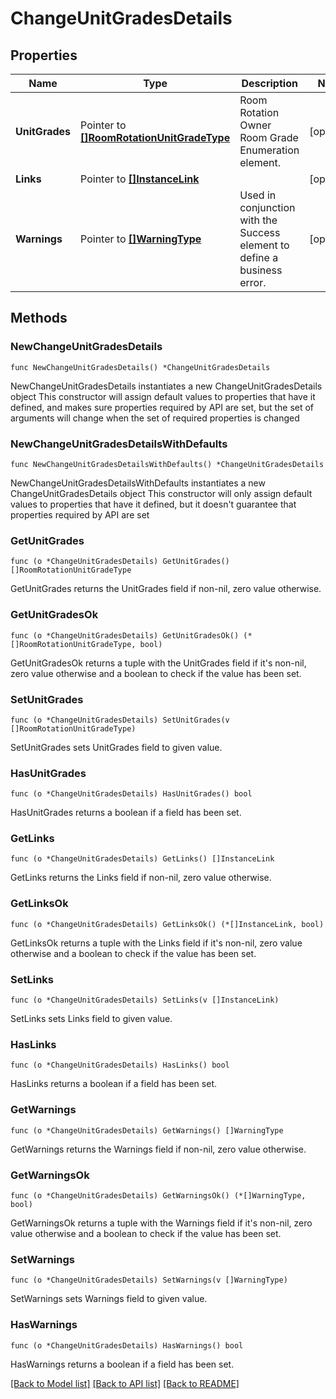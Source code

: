 # ChangeUnitGradesDetails

## Properties

Name | Type | Description | Notes
------------ | ------------- | ------------- | -------------
**UnitGrades** | Pointer to [**[]RoomRotationUnitGradeType**](RoomRotationUnitGradeType.md) | Room Rotation Owner Room Grade Enumeration element. | [optional] 
**Links** | Pointer to [**[]InstanceLink**](InstanceLink.md) |  | [optional] 
**Warnings** | Pointer to [**[]WarningType**](WarningType.md) | Used in conjunction with the Success element to define a business error. | [optional] 

## Methods

### NewChangeUnitGradesDetails

`func NewChangeUnitGradesDetails() *ChangeUnitGradesDetails`

NewChangeUnitGradesDetails instantiates a new ChangeUnitGradesDetails object
This constructor will assign default values to properties that have it defined,
and makes sure properties required by API are set, but the set of arguments
will change when the set of required properties is changed

### NewChangeUnitGradesDetailsWithDefaults

`func NewChangeUnitGradesDetailsWithDefaults() *ChangeUnitGradesDetails`

NewChangeUnitGradesDetailsWithDefaults instantiates a new ChangeUnitGradesDetails object
This constructor will only assign default values to properties that have it defined,
but it doesn't guarantee that properties required by API are set

### GetUnitGrades

`func (o *ChangeUnitGradesDetails) GetUnitGrades() []RoomRotationUnitGradeType`

GetUnitGrades returns the UnitGrades field if non-nil, zero value otherwise.

### GetUnitGradesOk

`func (o *ChangeUnitGradesDetails) GetUnitGradesOk() (*[]RoomRotationUnitGradeType, bool)`

GetUnitGradesOk returns a tuple with the UnitGrades field if it's non-nil, zero value otherwise
and a boolean to check if the value has been set.

### SetUnitGrades

`func (o *ChangeUnitGradesDetails) SetUnitGrades(v []RoomRotationUnitGradeType)`

SetUnitGrades sets UnitGrades field to given value.

### HasUnitGrades

`func (o *ChangeUnitGradesDetails) HasUnitGrades() bool`

HasUnitGrades returns a boolean if a field has been set.

### GetLinks

`func (o *ChangeUnitGradesDetails) GetLinks() []InstanceLink`

GetLinks returns the Links field if non-nil, zero value otherwise.

### GetLinksOk

`func (o *ChangeUnitGradesDetails) GetLinksOk() (*[]InstanceLink, bool)`

GetLinksOk returns a tuple with the Links field if it's non-nil, zero value otherwise
and a boolean to check if the value has been set.

### SetLinks

`func (o *ChangeUnitGradesDetails) SetLinks(v []InstanceLink)`

SetLinks sets Links field to given value.

### HasLinks

`func (o *ChangeUnitGradesDetails) HasLinks() bool`

HasLinks returns a boolean if a field has been set.

### GetWarnings

`func (o *ChangeUnitGradesDetails) GetWarnings() []WarningType`

GetWarnings returns the Warnings field if non-nil, zero value otherwise.

### GetWarningsOk

`func (o *ChangeUnitGradesDetails) GetWarningsOk() (*[]WarningType, bool)`

GetWarningsOk returns a tuple with the Warnings field if it's non-nil, zero value otherwise
and a boolean to check if the value has been set.

### SetWarnings

`func (o *ChangeUnitGradesDetails) SetWarnings(v []WarningType)`

SetWarnings sets Warnings field to given value.

### HasWarnings

`func (o *ChangeUnitGradesDetails) HasWarnings() bool`

HasWarnings returns a boolean if a field has been set.


[[Back to Model list]](../README.md#documentation-for-models) [[Back to API list]](../README.md#documentation-for-api-endpoints) [[Back to README]](../README.md)


